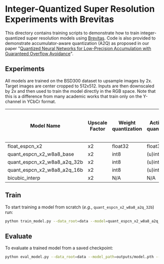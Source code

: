 # Integer-Quantized Super Resolution Experiments with Brevitas

This directory contains training scripts to demonstrate how to train integer-quantized super resolution models using [Brevitas](https://github.com/Xilinx/brevitas).
Code is also provided to demonstrate accumulator-aware quantization (A2Q) as proposed in our paper "[Quantized Neural Networks for Low-Precision Accumulation with Guaranteed Overflow Avoidance](https://arxiv.org/abs/2301.13376)".

## Experiments

All models are trained on the BSD300 dataset to upsample images by 2x.
Target images are center cropped to 512x512.
Inputs are then downscaled by 2x and then used to train the model directly in the RGB space.
Note that this is a difference from many academic works that train only on the Y-channel in YCbCr format.

| Model Name                  | Upscale Factor | Weight quantization | Activation quantization | Peak Signal-to-Noise Ratio |
|-----------------------------|----------------|---------------------|-------------------------|----------------------------|
| float_espcn_x2              | x2             | float32             | float32                 | 30.37                      |
| quant_espcn_x2_w8a8_base    | x2             | int8                | (u)int8                 | 30.16                      |
| quant_espcn_x2_w8a8_a2q_32b | x2             | int8                | (u)int8                 | 30.80                      |
| quant_espcn_x2_w8a8_a2q_16b | x2             | int8                | (u)int8                 | 29.38                      |
| bicubic_interp              | x2             | N/A                 | N/A                     | 28.71                      |


## Train

To start training a model from scratch (*e.g.*, `quant_espcn_x2_w8a8_a2q_32b`) run:
 ```bash
python train_model.py --data_root=data --model=quant_espcn_x2_w8a8_a2q_32b
 ```

## Evaluate

To evaluate a trained model from a saved checkpoint:
```bash
python eval_model.py --data_root=data --model_path=outputs/model.pth --model=quant_espcn_x2_w8a8_a2q_32b
```
